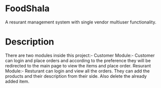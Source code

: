 # FoodShala
A resurant management system with single vendor multiuser functionality.

# Description
There are two modules inside this project:-
Customer Module:- 
Customer can login and place orders and according to the preference they will be redirected to the main page to view the items and place order.
Resurant Module:-
Resturant can login and view all the orders.
They can add the products and their description from their side.
Also delete the already added item.

